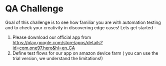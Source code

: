 # QA Challenge

Goal of this challenge is to see how familiar you are with automation testing and to check your creativity in discovering edge cases! Lets get started -

1. Please download our official app from https://play.google.com/store/apps/details?id=com.one97.hero&hl=en_CA
2. Define test flows for our app on amazon device farm ( you can use the trial version, we understand the limitations!)




